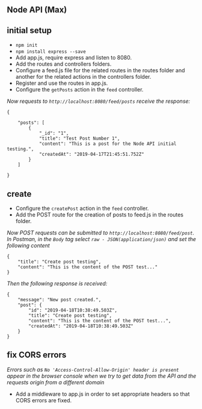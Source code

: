 ## Node API (Max)


## initial setup

* `npm init`
* `npm install express --save`
* Add app.js, require express and listen to 8080.
* Add the routes and controllers folders.
* Configure a feed.js file for the related routes in the routes folder and another for the related actions in the controllers folder.
* Register and use the routes in app.js.
* Configure the `getPosts` action in the `feed` controller.

*Now requests to `http://localhost:8080/feed/posts` receive the response:*
```
{

    "posts": [
        {
            "_id": "1",
            "title": "Test Post Number 1",
            "content": "This is a post for the Node API initial testing.",
            "createdAt": "2019-04-17T21:45:51.752Z"
        }
    ]

}
```

## create 

* Configure the `createPost` action in the `feed` controller.
* Add the POST route for the creation of posts to feed.js in the routes folder.

*Now POST requests can be submitted to `http://localhost:8080/feed/post`.*
*In Postman, in the `Body` tag select `raw - JSON(application/json)` and set the following content*
```
{
	"title": "Create post testing",
	"content": "This is the content of the POST test..."
}
```
*Then the following response is received:*
```
{
    "message": "New post created.",
    "post": {
        "id": "2019-04-18T10:38:49.503Z",
        "title": "Create post testing",
        "content": "This is the content of the POST test...",
        "createdAt": "2019-04-18T10:38:49.503Z"
    }
}
```

## fix CORS errors

*Errors such as `No 'Access-Control-Allow-Origin' header is present` appear in the browser console when we try to get data from the API and the requests origin from a different domain*

* Add a middleware to app.js in order to set appropriate headers so that CORS errors are fixed.

